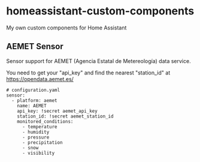 # homeassistant-custom-components
My own custom components for Home Assistant


## AEMET Sensor

Sensor support for AEMET (Agencia Estatal de Metereología) data service.

You need to get your "api_key" and find the nearest "station_id"
at https://opendata.aemet.es/

```
# configuration.yaml
sensor:
  - platform: aemet
    name: AEMET
    api_key: !secret aemet_api_key
    station_id: !secret aemet_station_id
    monitored_conditions:
      - temperature
      - humidity
      - pressure
      - precipitation
      - snow
      - visibility
```
